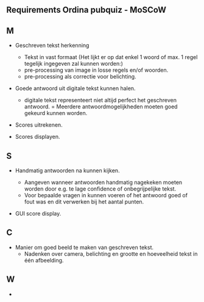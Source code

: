 ﻿Requirements Ordina pubquiz - MoSCoW
-------------------

M
-------------------
- Geschreven tekst herkenning
	- Tekst in vast formaat
(Het lijkt er op dat enkel 1 woord of max. 1 regel tegelijk ingegeven zal kunnen worden:)
	- pre-processing van image in losse regels en/of woorden.
	- pre-processing als correctie voor belichting.
	

- Goede antwoord uit digitale tekst kunnen halen.
	- digitale tekst representeert niet altijd perfect het geschreven antwoord.
	= Meerdere antwoordmogelijkheden moeten goed gekeurd kunnen worden.
	
- Scores uitrekenen.

- Scores displayen.


S
-------------------
- Handmatig antwoorden na kunnen kijken.
	- Aangeven wanneer antwoorden handmatig nagekeken moeten worden door e.g. te lage confidence of onbegrijpelijke tekst.
	- Voor bepaalde vragen in kunnen voeren of het antwoord goed of fout was en dit verwerken bij het aantal punten.

- GUI score display.


C
-------------------
- Manier om goed beeld te maken van geschreven tekst.
	- Nadenken over camera, belichting en grootte en hoeveelheid tekst in één afbeelding.


W
-------------------
- 



